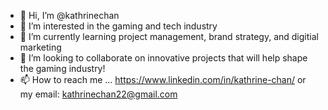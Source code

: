 - 👋 Hi, I’m @kathrinechan
- 👀 I’m interested in the gaming and tech industry
- 🌱 I’m currently learning project management, brand strategy, and digitial marketing
- 💞️ I’m looking to collaborate on innovative projects that will help shape the gaming industry!
- 📫 How to reach me ... https://www.linkedin.com/in/kathrine-chan/ or my email: kathrinechan22@gmail.com

<!---
kathrinechan/kathrinechan is a ✨ special ✨ repository because its `README.md` (this file) appears on your GitHub profile.
You can click the Preview link to take a look at your changes.
--->
